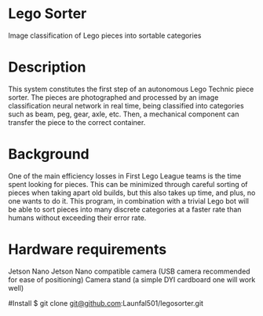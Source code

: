 # Lego Sorter
Image classification of Lego pieces into sortable categories

# Description
This system constitutes the first step of an autonomous Lego Technic piece sorter. The pieces are photographed and processed by an image classification neural network in real time, being classified into categories such as beam, peg, gear, axle, etc. Then, a mechanical component can transfer the piece to the correct container.

# Background
One of the main efficiency losses in First Lego League teams is the time spent looking for pieces. This can be minimized through careful sorting of pieces when taking apart old builds, but this also takes up time, and plus, no one wants to do it. This program, in combination with a trivial Lego bot will be able to sort pieces into many discrete categories at a faster rate than humans without exceeding their error rate.

# Hardware requirements
Jetson Nano
Jetson Nano compatible camera (USB camera recommended for ease of positioning)
Camera stand (a simple DYI cardboard one will work well)

#Install
$ git clone git@github.com:Launfal501/legosorter.git


